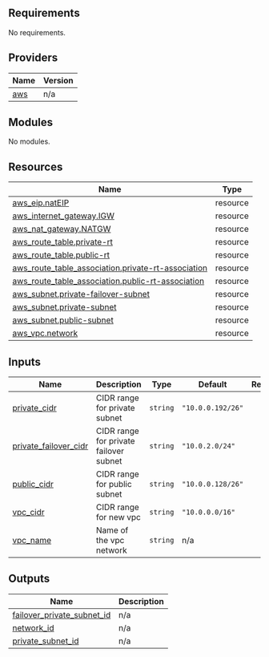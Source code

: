 <!-- BEGIN_TF_DOCS -->
## Requirements

No requirements.

## Providers

| Name | Version |
|------|---------|
| <a name="provider_aws"></a> [aws](#provider\_aws) | n/a |

## Modules

No modules.

## Resources

| Name | Type |
|------|------|
| [aws_eip.natEIP](https://registry.terraform.io/providers/hashicorp/aws/latest/docs/resources/eip) | resource |
| [aws_internet_gateway.IGW](https://registry.terraform.io/providers/hashicorp/aws/latest/docs/resources/internet_gateway) | resource |
| [aws_nat_gateway.NATGW](https://registry.terraform.io/providers/hashicorp/aws/latest/docs/resources/nat_gateway) | resource |
| [aws_route_table.private-rt](https://registry.terraform.io/providers/hashicorp/aws/latest/docs/resources/route_table) | resource |
| [aws_route_table.public-rt](https://registry.terraform.io/providers/hashicorp/aws/latest/docs/resources/route_table) | resource |
| [aws_route_table_association.private-rt-association](https://registry.terraform.io/providers/hashicorp/aws/latest/docs/resources/route_table_association) | resource |
| [aws_route_table_association.public-rt-association](https://registry.terraform.io/providers/hashicorp/aws/latest/docs/resources/route_table_association) | resource |
| [aws_subnet.private-failover-subnet](https://registry.terraform.io/providers/hashicorp/aws/latest/docs/resources/subnet) | resource |
| [aws_subnet.private-subnet](https://registry.terraform.io/providers/hashicorp/aws/latest/docs/resources/subnet) | resource |
| [aws_subnet.public-subnet](https://registry.terraform.io/providers/hashicorp/aws/latest/docs/resources/subnet) | resource |
| [aws_vpc.network](https://registry.terraform.io/providers/hashicorp/aws/latest/docs/resources/vpc) | resource |

## Inputs

| Name | Description | Type | Default | Required |
|------|-------------|------|---------|:--------:|
| <a name="input_private_cidr"></a> [private\_cidr](#input\_private\_cidr) | CIDR range for private subnet | `string` | `"10.0.0.192/26"` | no |
| <a name="input_private_failover_cidr"></a> [private\_failover\_cidr](#input\_private\_failover\_cidr) | CIDR range for private failover subnet | `string` | `"10.0.2.0/24"` | no |
| <a name="input_public_cidr"></a> [public\_cidr](#input\_public\_cidr) | CIDR range for public subnet | `string` | `"10.0.0.128/26"` | no |
| <a name="input_vpc_cidr"></a> [vpc\_cidr](#input\_vpc\_cidr) | CIDR range for new vpc | `string` | `"10.0.0.0/16"` | no |
| <a name="input_vpc_name"></a> [vpc\_name](#input\_vpc\_name) | Name of the vpc network | `string` | n/a | yes |

## Outputs

| Name | Description |
|------|-------------|
| <a name="output_failover_private_subnet_id"></a> [failover\_private\_subnet\_id](#output\_failover\_private\_subnet\_id) | n/a |
| <a name="output_network_id"></a> [network\_id](#output\_network\_id) | n/a |
| <a name="output_private_subnet_id"></a> [private\_subnet\_id](#output\_private\_subnet\_id) | n/a |
<!-- END_TF_DOCS -->